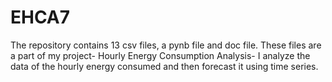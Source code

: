 # EHCA7
The repository contains 13 csv files, a pynb file and doc file.
These files are a part of my project-  Hourly Energy Consumption Analysis- 
I analyze the data of the hourly energy consumed and then forecast it using time series.
